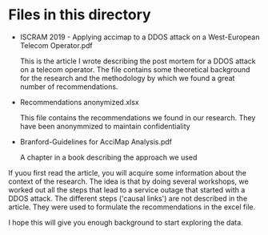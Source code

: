 # Files in this directory

* ISCRAM 2019 - Applying accimap to a DDOS attack on a West-European Telecom Operator.pdf

	This is the article I wrote describing the post mortem for a DDOS attack on a telecom operator. The file contains some 
	theoretical background for the research and the methodology by which we found a great number of recommendations.
	
* Recommendations anonymized.xlsx

	This file contains the recommendations we found in our research. They have been anonymmized to maintain confidentiality
	
* Branford-Guidelines for AcciMap Analysis.pdf

	A chapter in a book describing the approach we used
	
If yuou first read the article, you will acquire some information about the context of the research. The idea is that by doing
several workshops, we worked out all the steps that lead to a service outage that started with a DDOS attack. The different
steps ('causal links') are not described in the article. They were used to formulate the recommendations in the excel file.

I hope this will give you enough background to start exploring the data.